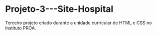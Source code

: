 # Projeto-3---Site-Hospital
Terceiro projeto criado durante a unidade curricular de HTML e CSS no Instituto PROA.
